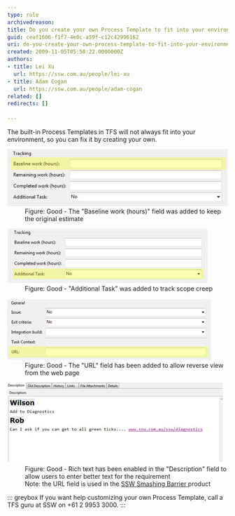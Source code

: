 ```yaml
---
type: rule
archivedreason: 
title: Do you create your own Process Template to fit into your environment?
guid: ceaf1606-f1f7-4e0c-a59f-c12c42996162
uri: do-you-create-your-own-process-template-to-fit-into-your-environment
created: 2009-11-05T05:58:22.0000000Z
authors:
- title: Lei Xu
  url: https://ssw.com.au/people/lei-xu
- title: Adam Cogan
  url: https://ssw.com.au/people/adam-cogan
related: []
redirects: []

---
```


The built-in Process Templates in TFS will not always fit into your environment, so you can fix it by creating your own. 


<!--endintro-->
<dl class="goodImage"><dt><img width="592" height="130" class="ms-rteCustom-ImageArea" src="SSWAgile-Baseline-1.jpg" alt=""></dt><dd>Figure: Good - The "Baseline work (hours)" field was added to keep the original estimate</dd></dl><dl class="goodImage"><dt><img class="ms-rteCustom-ImageArea" src="SSWAgile-Additional.jpg" alt=""></dt><dd>Figure: Good - "Additional Task" was added to track scope creep</dd></dl><dl class="goodImage"><dt><img class="ms-rteCustom-ImageArea" src="SSWAgile-URL.jpg" alt=""></dt><dd>Figure: Good - The "URL" field has been added to allow reverse view from the web page</dd></dl><dl class="goodImage"><dt><img class="ms-rteCustom-ImageArea" src="SSWAgile-RichText.jpg" alt=""></dt><dd>Figure: Good - Rich text has been enabled in the "Description" field to allow users to enter better text for the requirement<br> Note: the URL field is used in the  
<a href="http://sharepoint.ssw.com.au/Products/TFSSmashingBarrier/Default.aspx">SSW Smashing Barrier </a>product</dd></dl>

::: greybox
If you want help customizing your own Process Template, call a TFS guru at SSW on +61 2 9953 3000.
:::
